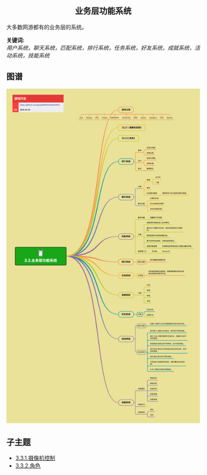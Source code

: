 <h2 align="center">业务层功能系统</h2>
<p>
大多数网游都有的业务层的系统。
</p>

**关键词:**<br/> 
*用户系统，聊天系统，匹配系统，排行系统，任务系统，好友系统，成就系统，活动系统，技能系统*

## 图谱
![图片加载中...](../exports/3.3.业务层功能系统.png?raw=true)

## 子主题
* [3.3.1.摄像机控制](3.3.1.摄像机控制.md)
* [3.3.2.角色](3.3.2.角色.md)
